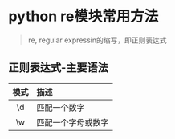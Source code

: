 # python re模块常用方法
>re, regular expressin的缩写，即正则表达式
## **正则表达式-主要语法**
| 模式 | 描述 |
| :------------: | :------------- |
| \d | 匹配一个数字 |
| \w | 匹配一个字母或数字 |
